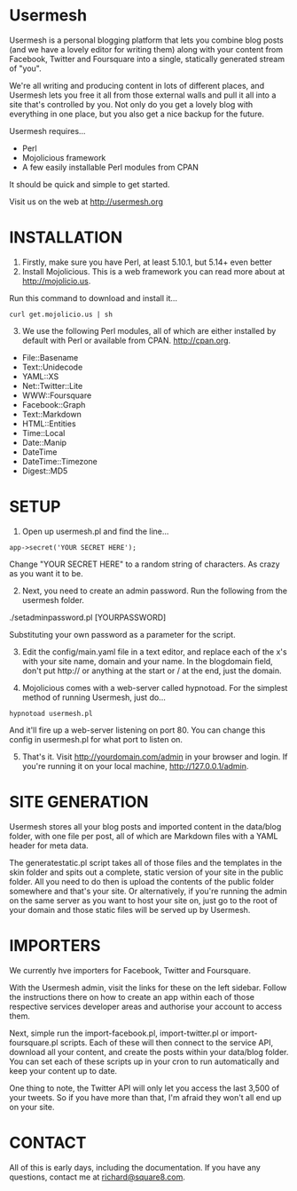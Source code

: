 Usermesh
========

Usermesh is a personal blogging platform that lets you combine blog posts (and we have a lovely editor for writing them) along with your content from Facebook, Twitter and Foursquare into a single, statically generated stream of "you".

We're all writing and producing content in lots of different places, and Usermesh lets you free it all from those external walls and pull it all into a site that's controlled by you. Not only do you get a lovely blog with everything in one place, but you also get a nice backup for the future.

Usermesh requires...

- Perl
- Mojolicious framework
- A few easily installable Perl modules from CPAN

It should be quick and simple to get started.

Visit us on the web at http://usermesh.org

INSTALLATION
============

1. Firstly, make sure you have Perl, at least 5.10.1, but 5.14+ even better
2. Install Mojolicious. This is a web framework you can read more about at http://mojolicio.us.

Run this command to download and install it...

<code>curl get.mojolicio.us | sh</code>

3. We use the following Perl modules, all of which are either installed by default with Perl or available from CPAN. http://cpan.org.

- File::Basename
- Text::Unidecode
- YAML::XS
- Net::Twitter::Lite
- WWW::Foursquare
- Facebook::Graph
- Text::Markdown
- HTML::Entities
- Time::Local
- Date::Manip
- DateTime
- DateTime::Timezone
- Digest::MD5

SETUP
=====

1. Open up usermesh.pl and find the line...

<code>app->secret('YOUR SECRET HERE');</code>

Change "YOUR SECRET HERE" to a random string of characters. As crazy as you want it to be.

2. Next, you need to create an admin password. Run the following from the usermesh folder.

./setadminpassword.pl [YOURPASSWORD]

Substituting your own password as a parameter for the script. 

3. Edit the config/main.yaml file in a text editor, and replace each of the x's with your site name, domain and your name. In the blogdomain field, don't put http:// or anything at the start or / at the end, just the domain.

4. Mojolicious comes with a web-server called hypnotoad. For the simplest method of running Usermesh, just do...

<code>hypnotoad usermesh.pl</code>

And it'll fire up a web-server listening on port 80. You can change this config in usermesh.pl for what port to listen on.

5. That's it. Visit http://yourdomain.com/admin in your browser and login. If you're running it on your local machine, http://127.0.0.1/admin.


SITE GENERATION
===============

Usermesh stores all your blog posts and imported content in the data/blog folder, with one file per post, all of which are Markdown files with a YAML header for meta data.

The generatestatic.pl script takes all of those files and the templates in the skin folder and spits out a complete, static version of your site in the public folder. All you need to do then is upload the contents of the public folder somewhere and that's your site. Or alternatively, if you're running the admin on the same server as you want to host your site on, just go to the root of your domain and those static files will be served up by Usermesh.


IMPORTERS
=========

We currently hve importers for Facebook, Twitter and Foursquare.

With the Usermesh admin, visit the links for these on the left sidebar. Follow the instructions there on how to create an app within each of those respective services developer areas and authorise your account to access them.

Next, simple run the import-facebook.pl, import-twitter.pl or import-foursquare.pl scripts. Each of these will then connect to the service API, download all your content, and create the posts within your data/blog folder. You can set each of these scripts up in your cron to run automatically and keep your content up to date.

One thing to note, the Twitter API will only let you access the last 3,500 of your tweets. So if you have more than that, I'm afraid they won't all end up on your site.


CONTACT
=======

All of this is early days, including the documentation. If you have any questions, contact me at richard@square8.com.


